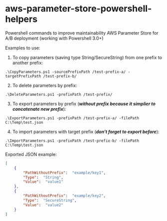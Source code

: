 # aws-parameter-store-powershell-helpers
Powershell commands to improve maintainability AWS Parameter Store for A/B deployment (working with Powershell 3.0+)

Examples to use:
1. To copy parameters (saving type String/SecureString) from one prefix to another prefix:
```
.\CopyParameters.ps1 -sourcePrefixPath /test-prefix-a/ -targetPrefixPath /test-prefix-b/
```

2. To delete parameters by prefix:
```
.\DeleteParameters.ps1 -prefixPath /test-prefix/
```

3. To export parameters by prefix (***without prefix because it simplier to concatenate new prefix***):
```
.\ExportParameters.ps1 -prefixPath /test-prefix-a/ -filePath C:\Temp\test.json
```

4. To import parameters with target prefix (***don't forget to export before***):
```
.\ImportParameters.ps1 -prefixPath /test-prefix-b/ -filePath C:\Temp\test.json
```

Exported JSON example:
```json
[
    {
        "PathWithoutPrefix":  "example/key1",
        "Type":  "String",
        "Value":  "value1"
    },
    {
        "PathWithoutPrefix":  "example/key2",
        "Type":  "SecureString",
        "Value":  "value2"
    }
]
```
